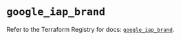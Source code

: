 # `google_iap_brand`

Refer to the Terraform Registry for docs: [`google_iap_brand`](https://registry.terraform.io/providers/hashicorp/google-beta/6.21.0/docs/resources/google_iap_brand).
